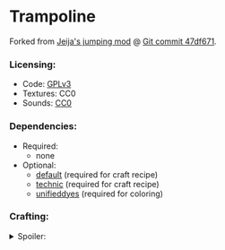 # Trampoline

Forked from [Jeija's jumping mod](https://forum.minetest.net/viewtopic.php?t=2957) @ [Git commit 47df671](https://github.com/Jeija/minetest-mod-jumping/tree/47df671545c55f446d1b2cd08d39a8ded40475d5).


### Licensing:

- Code: [GPLv3](LICENSE.txt)
- Textures: CC0
- Sounds: [CC0](docs/sources_sounds.txt)


### Dependencies:

- Required:
  - none
- Optional:
  - [default][mod.default] (required for craft recipe)
  - [technic][mod.technic] (required for craft recipe)
  - [unifieddyes][mod.unifieddyes] (required for coloring)


### Crafting:

<details>
<summary>Spoiler:</summary>

Key:
- TR = technic:rubber
- GW = group:wood
- GS = group:stick


Craft recipe:
```
    ╔════╦════╦════╗
    ║ TR ║ TR ║ TR ║
    ╠════╬════╬════╣
    ║ GW ║ GW ║ GW ║
    ╠════╬════╬════╣
    ║ GS ║    ║ GS ║
    ╚════╩════╩════╝
```

</details>


[mod.default]: https://github.com/minetest/minetest_game/tree/master/mods/default
[mod.technic]: https://forum.minetest.net/viewtopic.php?t=2538
[mod.unifieddyes]: https://forum.minetest.net/viewtopic.php?t=2178

